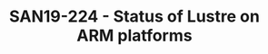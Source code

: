 ---
youtube_video_url: https://www.youtube.com/watch?v=f-g0Xv6LzTw
amazon_s3_presentation_url: https://static.linaro.org/connect/san19/presentations/san19-224.pdf
amazon_s3_video_url: https://static.linaro.org/connect/san19/videos/san19-224.mp4
categories:
- san19
description: Discuss the work done to enable native ARM support for the Lustre file
  system. Cover what needs to be done as well as how to get involved.
image: /assets/images/featured-images/san19/SAN19-224.png
session_attendee_num: '20'
session_id: SAN19-224
session_room: Sunset 3 (Session 3)
session_slot:
  end_time: '2019-09-24 14:25:00'
  start_time: '2019-09-24 14:00:00'
session_speakers: []
session_track: HPC
tag: session
tags:
- Linux Kernel
title: SAN19-224 - Status of Lustre on ARM platforms
---
